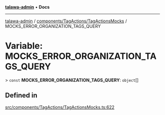 [**talawa-admin**](../../../../README.md) • **Docs**

***

[talawa-admin](../../../../modules.md) / [components/TagActions/TagActionsMocks](../README.md) / MOCKS\_ERROR\_ORGANIZATION\_TAGS\_QUERY

# Variable: MOCKS\_ERROR\_ORGANIZATION\_TAGS\_QUERY

\> `const` **MOCKS\_ERROR\_ORGANIZATION\_TAGS\_QUERY**: `object`[]

## Defined in

[src/components/TagActions/TagActionsMocks.ts:622](https://github.com/PalisadoesFoundation/talawa-admin/blob/7a991b3aa824070bd53d6367f1ce7f072321af88/src/components/TagActions/TagActionsMocks.ts#L622)
